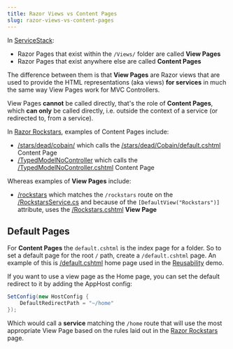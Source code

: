 ```yaml
---
title: Razor Views vs Content Pages
slug: razor-views-vs-content-pages
---
```


In [ServiceStack][1]: 

  - Razor Pages that exist within the `/Views/` folder are called **View Pages**
  - Razor Pages that exist anywhere else are called **Content Pages**

The difference between them is that **View Pages** are Razor views that are used to provide the HTML representations (aka views) **for services** in much the same way View Pages work for MVC Controllers.

View Pages **cannot** be called directly, that's the role of **Content Pages**, which **can only** be called directly, i.e. outside the context of a service (or redirected to, from a service).

In [Razor Rockstars][2], examples of Content Pages include:

  - [/stars/dead/cobain/][3] which calls the [/stars/dead/Cobain/default.cshtml][4] Content Page
  - [/TypedModelNoController][5] which calls the [/TypedModelNoController.cshtml][6] Content Page

Whereas examples of **View Pages** include:

  - [/rockstars][7] which matches the `/rockstars` route on the [/RockstarsService.cs][8] and because of the `[DefaultView("Rockstars")]` attribute, uses the [/Rockstars.cshtml][9] **View Page**

## Default Pages

For **Content Pages** the `default.cshtml` is the index page for a folder. So to set a default page for the root `/` path, create a `/default.cshtml` page. An example of this is [/default.cshtml][10] home page used in the [Reusability][11] demo.

If you want to use a view page as the Home page, you can set the default redirect to it by adding the AppHost config:

```csharp
SetConfig(new HostConfig { 
    DefaultRedirectPath = "~/home"
});
```

Which would call a **service** matching the `/home` route that will use the most appropriate View Page based on the rules laid out in the [Razor Rockstars][12] page.


  [1]: http://www.servicestack.net/
  [2]: http://razor.servicestack.net/
  [3]: http://razor.servicestack.net/stars/dead/cobain/
  [4]: https://github.com/ServiceStack/RazorRockstars/blob/master/src/RazorRockstars.WebHost/stars/dead/Cobain/default.cshtml
  [5]: http://razor.servicestack.net/TypedModelNoController
  [6]: https://github.com/ServiceStack/RazorRockstars/blob/master/src/RazorRockstars.WebHost/TypedModelNoController.cshtml
  [7]: http://razor.servicestack.net/rockstars
  [8]: https://github.com/ServiceStack/RazorRockstars/blob/master/src/RazorRockstars.WebHost/RockstarsService.cs
  [9]: https://github.com/ServiceStack/RazorRockstars/blob/master/src/RazorRockstars.WebHost/Views/Rockstars.cshtml
  [10]: https://github.com/ServiceStack/ServiceStack.UseCases/blob/master/Reusability/default.cshtml
  [11]: https://github.com/ServiceStack/ServiceStack.UseCases/tree/master/Reusability
  [12]: http://razor.servicestack.net/